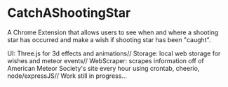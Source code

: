 # CatchAShootingStar

A Chrome Extension that allows users to see when and where a shooting star has occurred and make a wish if shooting star has been "caught".

UI: Three.js for 3d effects and animations//
Storage: local web storage for wishes and meteor events//
WebScraper: scrapes information off of American Meteor Society's site every hour using crontab, cheerio, node/expressJS//
Work still in progress...

